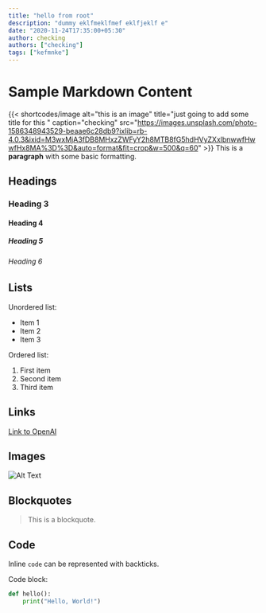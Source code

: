 ```yaml
---
title: "hello from root"
description: "dummy eklfmeklfmef eklfjeklf e"
date: "2020-11-24T17:35:00+05:30"
author: checking
authors: ["checking"]
tags: ["kefmnke"]
---
```


# Sample Markdown Content

  <!-- {{<  shortcodes/youtube videoID="ZVgergj8Xe4"  >}} -->
  {{< shortcodes/image alt="this is an image" title="just going to add some title for this  " caption="checking" src="https://images.unsplash.com/photo-1586348943529-beaae6c28db9?ixlib=rb-4.0.3&ixid=M3wxMjA3fDB8MHxzZWFyY2h8MTB8fG5hdHVyZXxlbnwwfHwwfHx8MA%3D%3D&auto=format&fit=crop&w=500&q=60" >}}
This is a **paragraph** with some basic formatting.

## Headings

### Heading 3


#### Heading 4

##### Heading 5

###### Heading 6

## Lists

Unordered list:

- Item 1
- Item 2
- Item 3

Ordered list:

1. First item
2. Second item
3. Third item

## Links

[Link to OpenAI](https://openai.com)

## Images

![Alt Text](https://example.com/image.jpg)

## Blockquotes

> This is a blockquote.

## Code

Inline `code` can be represented with backticks.

Code block:

```python
def hello():
    print("Hello, World!")
